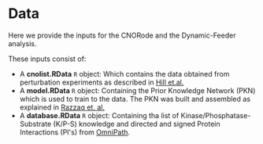 # Data
Here we provide the inputs for the CNORode and the Dynamic-Feeder analysis.

These inputs consist of:
+ A **cnolist.RData** `R` object: Which contains the data obtained from perturbation experiments as described in [Hill et.al.](https://www.nature.com/articles/nmeth.3773)
+ A **model.RData** `R` object: Containing the Prior Knowledge Network (PKN) which is used to train to the data. The PKN was built and assembled as explained in [Razzaq et. al.](https://journals.plos.org/ploscompbiol/article?id=10.1371/journal.pcbi.1006538)
+ A **database.RData** `R` object: Containing tha list of Kinase/Phosphatase-Substrate (K/P-S) knowledge and directed and signed Protein Interactions (PI's) from [OmniPath](http://omnipathdb.org/).
